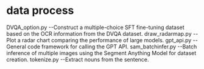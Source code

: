 # data process
  DVQA_option.py --Construct a multiple-choice SFT fine-tuning dataset based on the OCR information from the DVQA dataset.
  draw_radarmap.py --Plot a radar chart comparing the performance of large models.
  gpt_api.py --General code framework for calling the GPT API.
  sam_batchinfer.py --Batch inference of multiple images using the Segment Anything Model for dataset creation.
  tokenize.py --Extract nouns from the sentence.
